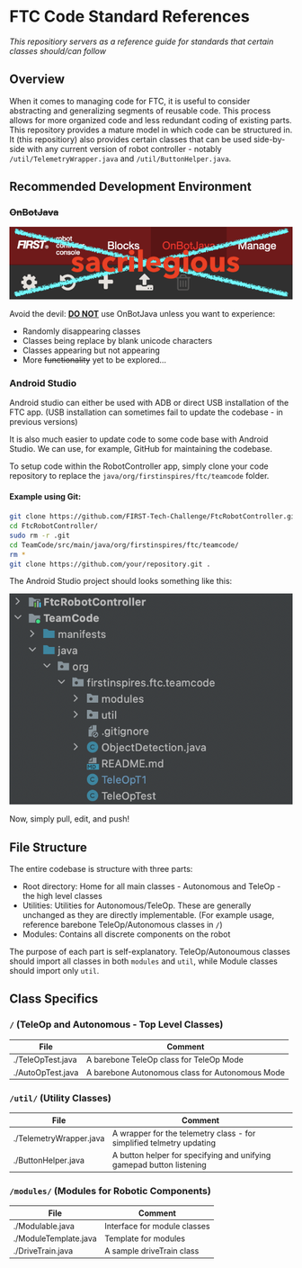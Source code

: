 # FTC Code Standard References
*This repositiory servers as a reference guide for standards that certain classes should/can follow*

## Overview

When it comes to managing code for FTC, it is useful to consider abstracting and generalizing segments of reusable code. This process allows for more organized code and less redundant coding of existing parts. This repository provides a mature model in which code can be structured in. It (this repositiory) also provides certain classes that can be used side-by-side with any current version of robot controller - notably `/util/TelemetryWrapper.java` and `/util/ButtonHelper.java`. 

## Recommended Development Environment

### ~~OnBotJava~~

![No OnBotJava](./imgs/onbotjava.png)

Avoid the devil: **<u>DO NOT</u>** use OnBotJava unless you want to experience:

- Randomly disappearing classes
- Classes being replace by blank unicode characters
- Classes appearing but not appearing
- More ~~functionality~~ yet to be explored…

### Android Studio

Android studio can either be used with ADB or direct USB installation of the FTC app. (USB installation can sometimes fail to update the codebase - in previous versions)

It is also much easier to update code to some code base with Android Studio. We can use, for example, GitHub for maintaining the codebase. 

To setup code within the RobotController app, simply clone your code repository to replace the `java/org/firstinspires/ftc/teamcode` folder.

#### Example using Git:

```bash
git clone https://github.com/FIRST-Tech-Challenge/FtcRobotController.git
cd FtcRobotController/
sudo rm -r .git
cd TeamCode/src/main/java/org/firstinspires/ftc/teamcode/
rm *
git clone https://github.com/your/repository.git .
```

The Android Studio project should looks something like this:

![Android Studio File Structure](./imgs/asfilestructure.png)

Now, simply pull, edit, and push!

## File Structure

The entire codebase is structure with three parts:

- Root directory: Home for all main classes - Autonomous and TeleOp - the high level classes
- Utilities: Utilities for Autonomous/TeleOp. These are generally unchanged as they are directly implementable. (For example usage, reference barebone TeleOp/Autonomous classes in `/`)
- Modules: Contains all discrete components on the robot

The purpose of each part is self-explanatory. TeleOp/Autonoumous classes should import all classes in both `modules` and `util`, while Module classes should import only `util`.

## Class Specifics

### `/` (TeleOp and Autonomous - Top Level Classes)

| File              | Comment                                         |
| ----------------- | ----------------------------------------------- |
| ./TeleOpTest.java | A barebone TeleOp class for TeleOp Mode         |
| ./AutoOpTest.java | A barebone Autonomous class for Autonomous Mode |

### `/util/` (Utility Classes)

| File                    | Comment                                                      |
| ----------------------- | ------------------------------------------------------------ |
| ./TelemetryWrapper.java | A wrapper for the telemetry class - for simplified telmetry updating |
| ./ButtonHelper.java     | A button helper for specifying and unifying gamepad button listening |

### `/modules/` (Modules for Robotic Components)

| File                  | Comment                      |
| --------------------- | ---------------------------- |
| ./Modulable.java      | Interface for module classes |
| ./ModuleTemplate.java | Template for modules         |
| ./DriveTrain.java     | A sample driveTrain class    |

